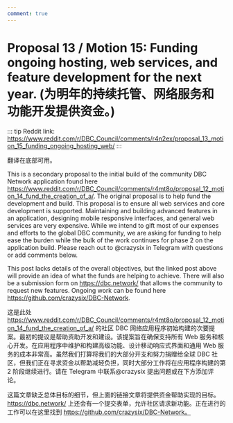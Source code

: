 ```yaml
---
comment: true
---
```


# Proposal 13 / Motion 15: Funding ongoing hosting, web services, and feature development for the next year. (为明年的持续托管、网络服务和功能开发提供资金。)

::: tip
Reddit link: https://www.reddit.com/r/DBC_Council/comments/r4n2ex/proposal_13_motion_15_funding_ongoing_hosting_web/
:::

翻译在底部可用。

This is a secondary proposal to the initial build of the community DBC Network application found here https://www.reddit.com/r/DBC_Council/comments/r4mt8o/proposal_12_motion_14_fund_the_creation_of_a/. The original proposal is to help fund the development and build. This proposal is to ensure all web services and core development is supported. Maintaining and building advanced features in an application, designing mobile responsive interfaces, and general web services are very expensive. While we intend to gift most of our expenses and efforts to the global DBC community, we are asking for funding to help ease the burden while the bulk of the work continues for phase 2 on the application build. Please reach out to @crazysix in Telegram with questions or add comments below.

This post lacks details of the overall objectives, but the linked post above will provide an idea of what the funds are helping to achieve. There will also be a submission form on https://dbc.network/ that allows the community to request new features. Ongoing work can be found here https://github.com/crazysix/DBC-Network.

这是此处 https://www.reddit.com/r/DBC_Council/comments/r4mt8o/proposal_12_motion_14_fund_the_creation_of_a/ 的社区 DBC 网络应用程序初始构建的次要提案。最初的提议是帮助资助开发和建设。该提案旨在确保支持所有 Web 服务和核心开发。在应用程序中维护和构建高级功能、设计移动响应式界面和通用 Web 服务的成本非常高。虽然我们打算将我们的大部分开支和努力捐赠给全球 DBC 社区，但我们正在寻求资金以帮助减轻负担，同时大部分工作将在应用程序构建的第 2 阶段继续进行。请在 Telegram 中联系@crazysix 提出问题或在下方添加评论。

这篇文章缺乏总体目标的细节，但上面的链接文章将提供资金帮助实现的目标。 https://dbc.network/ 上还会有一个提交表单，允许社区请求新功能。正在进行的工作可以在这里找到 https://github.com/crazysix/DBC-Network。
